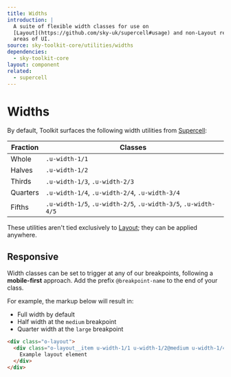 ```yaml
---
title: Widths
introduction: |
  A suite of flexible width classes for use on
  [Layout](https://github.com/sky-uk/supercell#usage) and non-Layout related
  areas of UI.
source: sky-toolkit-core/utilities/widths
dependencies:
  - sky-toolkit-core
layout: component
related:
  - supercell
---
```


# Widths

By default, Toolkit surfaces the following width utilities from [Supercell](https://github.com/sky-uk/supercell#usage):

| Fraction | Classes                                                        |
|----------|----------------------------------------------------------------|
| Whole    | `.u-width-1/1`                                                 |
| Halves   | `.u-width-1/2`                                                 |
| Thirds   | `.u-width-1/3`, `.u-width-2/3`                                 |
| Quarters | `.u-width-1/4`, `.u-width-2/4`, `.u-width-3/4`                 |
| Fifths   | `.u-width-1/5`, `.u-width-2/5`, `.u-width-3/5`, `.u-width-4/5` |

These utilities aren't tied exclusively to
[Layout](https://github.com/sky-uk/supercell#usage); they can be applied 
anywhere.

## Responsive

Width classes can be set to trigger at any of our breakpoints, following a 
**mobile-first** approach. Add the prefix `@breakpoint-name` to the end
of your class.

For example, the markup below will result in:

* Full width by default
* Half width at the `medium` breakpoint
* Quarter width at the `large` breakpoint

```html
<div class="o-layout">
  <div class="o-layout__item u-width-1/1 u-width-1/2@medium u-width-1/4@large">
    Example layout element
  </div>
</div>
```
